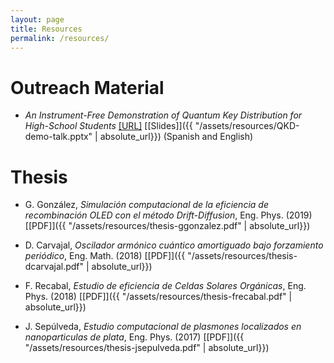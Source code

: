 ```yaml
---
layout: page
title: Resources
permalink: /resources/
---
```



# Outreach Material

- *An Instrument-Free Demonstration of Quantum Key Distribution for High-School Students* [[URL]](https://arxiv.org/abs/1904.10537) [[Slides]]({{ "/assets/resources/QKD-demo-talk.pptx" | absolute_url}})
(Spanish and English)  




# Thesis


- G. González, *Simulación computacional de la eficiencia de recombinación OLED con el método Drift-Diffusion*, Eng. Phys. (2019) [[PDF]]({{ "/assets/resources/thesis-ggonzalez.pdf" | absolute_url}})

- D. Carvajal, *Oscilador armónico cuántico amortiguado bajo forzamiento periódico*, Eng. Math. (2018) [[PDF]]({{ "/assets/resources/thesis-dcarvajal.pdf" | absolute_url}})

- F. Recabal, *Estudio de eficiencia de Celdas Solares Orgánicas*, Eng. Phys. (2018) [[PDF]]({{ "/assets/resources/thesis-frecabal.pdf" | absolute_url}})

- J. Sepúlveda, *Estudio computacional de plasmones localizados en nanoparticulas de plata*, Eng. Phys. (2017) [[PDF]]({{ "/assets/resources/thesis-jsepulveda.pdf" | absolute_url}})
 
